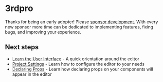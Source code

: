 # 3rdpro

Thanks for being an early adopter! Please
[sponsor development](https://github.com/sponsors/itsdouges). With every new
sponsor more time can be dedicated to implementing features, fixing bugs, and
improving your experience.

## Next steps

- [Learn the User Interface](https://triplex.dev/docs/get-started/user-interface) -
  A quick orientation around the editor
- [Project Settings](https://triplex.dev/docs/get-started/settings) - Learn how
  to configure the editor to your needs
- [Declaring Props](https://triplex.dev/docs/get-started/declaring-props) -
  Learn how declaring props on your components will appear in the editor
